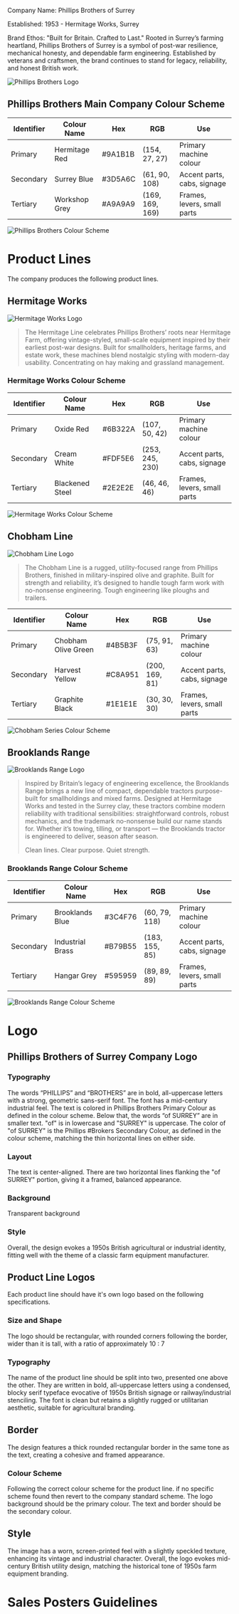 Company Name: Phillips Brothers of Surrey

Established: 1953 - Hermitage Works, Surrey

Brand Ethos:
"Built for Britain. Crafted to Last."
Rooted in Surrey’s farming heartland, Phillips Brothers of Surrey is a symbol of post-war resilience, mechanical honesty, and dependable farm engineering. Established by veterans and craftsmen, the brand continues to stand for legacy, reliability, and honest British work.

![Phillips Brothers Logo](../Img/Logo-PhillipsBrothers.png) 

## Phillips Brothers Main Company Colour Scheme

| Identifier | Colour Name   | Hex     | RGB             | Use                         |
|------------|---------------|---------|-----------------|-----------------------------|
| Primary    | Hermitage Red | #9A1B1B | (154, 27, 27)   | Primary machine colour      |
| Secondary  | Surrey Blue   | #3D5A6C | (61, 90, 108)   | Accent parts, cabs, signage |
| Tertiary   | Workshop Grey | #A9A9A9 | (169, 169, 169) | Frames, levers, small parts |

![Phillips Brothers Colour Scheme](Img/ColourScheme-PhillipsBrothers.png) 

# Product Lines

The company produces the following product lines.

## Hermitage Works
![Hermitage Works Logo](../HermitageWorks/Img/Logo-HermitageWorks.png) 

> The Hermitage Line celebrates Phillips Brothers’ roots near Hermitage Farm, offering vintage-styled, small-scale equipment inspired by their earliest post-war designs. Built for smallholders, heritage farms, and estate work, these machines blend nostalgic styling with modern-day usability. Concentrating on hay making and grassland management.

### Hermitage Works Colour Scheme

| Identifier | Colour Name     | Hex     | RGB             | Use                         |
|------------|-----------------|---------|-----------------|-----------------------------|
| Primary    | Oxide Red       | #6B322A | (107, 50, 42)   | Primary machine colour      |
| Secondary  | Cream White     | #FDF5E6 | (253, 245, 230) | Accent parts, cabs, signage |
| Tertiary   | Blackened Steel | #2E2E2E | (46, 46, 46)    | Frames, levers, small parts |

![Hermitage Works Colour Scheme](Img/ColourScheme-HermitageWorks.png) 

## Chobham Line
![Chobham Line Logo](../ChobhamLine/Img/Logo-ChobhamLine.png) 

> The Chobham Line is a rugged, utility-focused range from Phillips Brothers, finished in military-inspired olive and graphite. Built for strength and reliability, it’s designed to handle tough farm work with no-nonsense engineering. Tough engineering like ploughs and trailers.

| Identifier | Colour Name         | Hex     | RGB            | Use                         |
|------------|---------------------|---------|----------------|-----------------------------|
| Primary    | Chobham Olive Green | #4B5B3F | (75, 91, 63)   | Primary machine colour      |
| Secondary  | Harvest Yellow      | #C8A951 | (200, 169, 81) | Accent parts, cabs, signage |
| Tertiary   | Graphite Black      | #1E1E1E | (30, 30, 30)   | Frames, levers, small parts |

![Chobham Series Colour Scheme](Img/ColourScheme-ChobhamSeries.png) 

## Brooklands Range
![Brooklands Range Logo](../BrooklandsRange/Img/Logo-BrooklandsRange.png) 

> Inspired by Britain’s legacy of engineering excellence, the Brooklands Range brings a new line of compact, dependable tractors purpose-built for smallholdings and mixed farms.
> Designed at Hermitage Works and tested in the Surrey clay, these tractors combine modern reliability with traditional sensibilities: straightforward controls, robust mechanics, and the trademark no-nonsense build our name stands for.
> Whether it’s towing, tilling, or transport — the Brooklands tractor is engineered to deliver, season after season.
>
> Clean lines. Clear purpose. Quiet strength.

### Brooklands Range Colour Scheme

| Identifier | Colour Name      | Hex     | RGB            | Use                         |
|------------|------------------|---------|----------------|-----------------------------|
| Primary    | Brooklands Blue  | #3C4F76 | (60, 79, 118)  | Primary machine colour      |
| Secondary  | Industrial Brass | #B79B55 | (183, 155, 85) | Accent parts, cabs, signage |
| Tertiary   | Hangar Grey      | #595959 | (89, 89, 89)   | Frames, levers, small parts |

![Brooklands Range Colour Scheme](Img/ColourScheme-BrooklandsRange.png) 

# Logo

## Phillips Brothers of Surrey Company Logo

### Typography
The words “PHILLIPS” and “BROTHERS” are in bold, all-uppercase letters with a strong, geometric sans-serif font. The font has a mid-century industrial feel.
The text is colored in Phillips Brothers Primary Colour as defined in the colour scheme.
Below that, the words “of SURREY” are in smaller text. "of" is in lowercase and "SURREY" is uppercase.
The color of "of SURREY" is the Phillips #Brokers Secondary Colour, as defined in the colour scheme, matching the thin horizontal lines on either side.

### Layout
The text is center-aligned.
There are two horizontal lines flanking the "of SURREY" portion, giving it a framed, balanced appearance.

### Background
Transparent background

### Style
Overall, the design evokes a 1950s British agricultural or industrial identity, fitting well with the theme of a classic farm equipment manufacturer.



## Product Line Logos

Each product line should have it's own logo based on the following specifications.

### Size and Shape
The logo should be rectangular, with rounded corners following the border, wider than it is tall, with a ratio of approximately  10 : 7

### Typography
The name of the product line should be split into two, presented one above the other. They are written in bold, all-uppercase letters using a condensed, blocky serif typeface evocative of 1950s British signage or railway/industrial stenciling.
The font is clean but retains a slightly rugged or utilitarian aesthetic, suitable for agricultural branding.

## Border
The design features a thick rounded rectangular border in the same tone as the text, creating a cohesive and framed appearance.

### Colour Scheme
Following the correct colour scheme for the product line. if no specific scheme found then revert to the company standard scheme.
The logo background should be the primary colour.
The text and border should be the secondary colour.

## Style
The image has a worn, screen-printed feel with a slightly speckled texture, enhancing its vintage and industrial character.
Overall, the logo evokes mid-century British utility design, matching the historical tone of 1950s farm equipment branding.

# Sales Posters Guidelines

 
